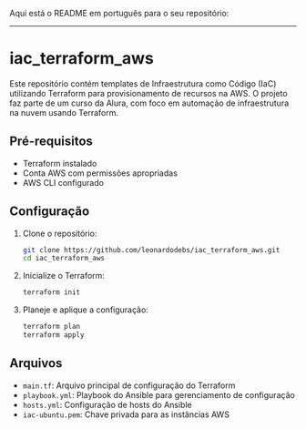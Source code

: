 Aqui está o README em português para o seu repositório:

---

# iac_terraform_aws

Este repositório contém templates de Infraestrutura como Código (IaC) utilizando Terraform para provisionamento de recursos na AWS. O projeto faz parte de um curso da Alura, com foco em automação de infraestrutura na nuvem usando Terraform.

## Pré-requisitos

- Terraform instalado
- Conta AWS com permissões apropriadas
- AWS CLI configurado

## Configuração

1. Clone o repositório:

   ```bash
   git clone https://github.com/leonardodebs/iac_terraform_aws.git
   cd iac_terraform_aws
   ```

2. Inicialize o Terraform:

   ```bash
   terraform init
   ```

3. Planeje e aplique a configuração:

   ```bash
   terraform plan
   terraform apply
   ```

## Arquivos

- `main.tf`: Arquivo principal de configuração do Terraform
- `playbook.yml`: Playbook do Ansible para gerenciamento de configuração
- `hosts.yml`: Configuração de hosts do Ansible
- `iac-ubuntu.pem`: Chave privada para as instâncias AWS

